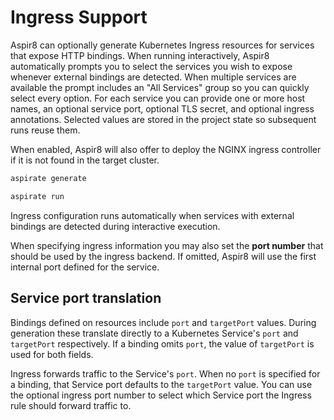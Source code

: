 # Ingress Support

Aspir8 can optionally generate Kubernetes Ingress resources for services that expose HTTP bindings.
When running interactively, Aspir8 automatically prompts you to select the services you wish to expose whenever external bindings are detected. When multiple services are available the prompt includes an
"All Services" group so you can quickly select every option. For each service you can provide one or more host names,
an optional service port, optional TLS secret, and optional ingress annotations. Selected values are stored in the project state so subsequent runs reuse them.

When enabled, Aspir8 will also offer to deploy the NGINX ingress controller if it is not found
in the target cluster.

```bash
aspirate generate
```

```bash
aspirate run
```

Ingress configuration runs automatically when services with external bindings are detected during interactive execution.

When specifying ingress information you may also set the **port number** that should be used by the ingress backend. If omitted, Aspir8 will use the first internal port defined for the service.

## Service port translation

Bindings defined on resources include `port` and `targetPort` values. During
generation these translate directly to a Kubernetes Service's `port` and
`targetPort` respectively. If a binding omits `port`, the value of
`targetPort` is used for both fields.

Ingress forwards traffic to the Service's `port`. When no `port` is specified
for a binding, that Service port defaults to the `targetPort` value. You can use
the optional ingress port number to select which Service port the Ingress rule
should forward traffic to.
